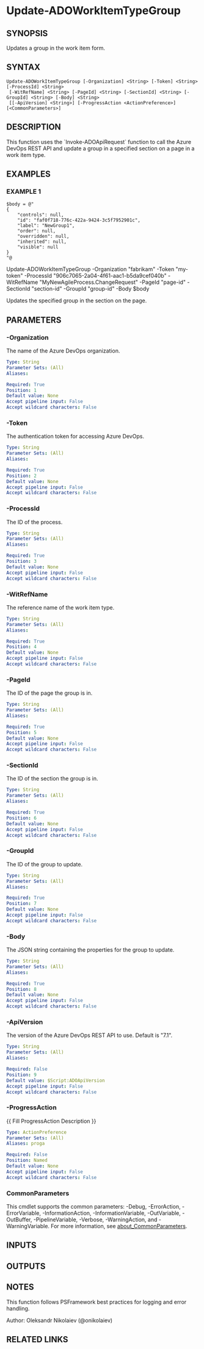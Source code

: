 ﻿---
external help file: ado.core-help.xml
Module Name: ado.core
online version:
schema: 2.0.0
---

# Update-ADOWorkItemTypeGroup

## SYNOPSIS
Updates a group in the work item form.

## SYNTAX

```
Update-ADOWorkItemTypeGroup [-Organization] <String> [-Token] <String> [-ProcessId] <String>
 [-WitRefName] <String> [-PageId] <String> [-SectionId] <String> [-GroupId] <String> [-Body] <String>
 [[-ApiVersion] <String>] [-ProgressAction <ActionPreference>] [<CommonParameters>]
```

## DESCRIPTION
This function uses the \`Invoke-ADOApiRequest\` function to call the Azure DevOps REST API and update a group in a specified section on a page in a work item type.

## EXAMPLES

### EXAMPLE 1
```
$body = @"
{
    "controls": null,
    "id": "faf0f718-776c-422a-9424-3c5f7952901c",
    "label": "NewGroup1",
    "order": null,
    "overridden": null,
    "inherited": null,
    "visible": null
}
"@
```

Update-ADOWorkItemTypeGroup -Organization "fabrikam" -Token "my-token" -ProcessId "906c7065-2a04-4f61-aac1-b5da9cef040b" -WitRefName "MyNewAgileProcess.ChangeRequest" -PageId "page-id" -SectionId "section-id" -GroupId "group-id" -Body $body

Updates the specified group in the section on the page.

## PARAMETERS

### -Organization
The name of the Azure DevOps organization.

```yaml
Type: String
Parameter Sets: (All)
Aliases:

Required: True
Position: 1
Default value: None
Accept pipeline input: False
Accept wildcard characters: False
```

### -Token
The authentication token for accessing Azure DevOps.

```yaml
Type: String
Parameter Sets: (All)
Aliases:

Required: True
Position: 2
Default value: None
Accept pipeline input: False
Accept wildcard characters: False
```

### -ProcessId
The ID of the process.

```yaml
Type: String
Parameter Sets: (All)
Aliases:

Required: True
Position: 3
Default value: None
Accept pipeline input: False
Accept wildcard characters: False
```

### -WitRefName
The reference name of the work item type.

```yaml
Type: String
Parameter Sets: (All)
Aliases:

Required: True
Position: 4
Default value: None
Accept pipeline input: False
Accept wildcard characters: False
```

### -PageId
The ID of the page the group is in.

```yaml
Type: String
Parameter Sets: (All)
Aliases:

Required: True
Position: 5
Default value: None
Accept pipeline input: False
Accept wildcard characters: False
```

### -SectionId
The ID of the section the group is in.

```yaml
Type: String
Parameter Sets: (All)
Aliases:

Required: True
Position: 6
Default value: None
Accept pipeline input: False
Accept wildcard characters: False
```

### -GroupId
The ID of the group to update.

```yaml
Type: String
Parameter Sets: (All)
Aliases:

Required: True
Position: 7
Default value: None
Accept pipeline input: False
Accept wildcard characters: False
```

### -Body
The JSON string containing the properties for the group to update.

```yaml
Type: String
Parameter Sets: (All)
Aliases:

Required: True
Position: 8
Default value: None
Accept pipeline input: False
Accept wildcard characters: False
```

### -ApiVersion
The version of the Azure DevOps REST API to use.
Default is "7.1".

```yaml
Type: String
Parameter Sets: (All)
Aliases:

Required: False
Position: 9
Default value: $Script:ADOApiVersion
Accept pipeline input: False
Accept wildcard characters: False
```

### -ProgressAction
{{ Fill ProgressAction Description }}

```yaml
Type: ActionPreference
Parameter Sets: (All)
Aliases: proga

Required: False
Position: Named
Default value: None
Accept pipeline input: False
Accept wildcard characters: False
```

### CommonParameters
This cmdlet supports the common parameters: -Debug, -ErrorAction, -ErrorVariable, -InformationAction, -InformationVariable, -OutVariable, -OutBuffer, -PipelineVariable, -Verbose, -WarningAction, and -WarningVariable. For more information, see [about_CommonParameters](http://go.microsoft.com/fwlink/?LinkID=113216).

## INPUTS

## OUTPUTS

## NOTES
This function follows PSFramework best practices for logging and error handling.

Author: Oleksandr Nikolaiev (@onikolaiev)

## RELATED LINKS
